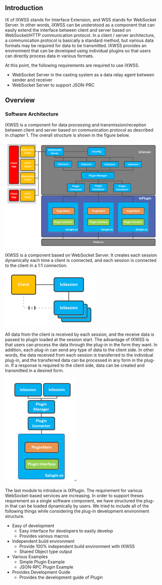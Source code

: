 ## Introduction

IX of IXWSS stands for Interface Extension, and WSS stands for WebSocket Server. In other words, IXWSS can be understood as a component that can easily extend the interface between client and server based on WebSocket/HTTP communication protocol. In a client / server architecture, a communication protocol is basically a standard method, but various data formats may be required for data to be transmitted. IXWSS provides an environment that can be developed using individual plugins so that users can directly process data in various formats.

At this point, the following requirements are required to use IXWSS.

- WebSocket Server in the casting system as a data relay agent between sender and receiver
- WebSocket Server to support JSON-PRC


## Overview
### Software Architecture
IXWSS is a component for data processing and transmission/reception between client and server based on communication protocol as described in chapter 1. The overall structure is shown in the figure below.

![Figure 1](/docs/diagram.PNG)

IXWSS is a component based on WebSocket Server. It creates each session dynamically each time a client is connected, and each session is connected to the client in a 1:1 connection. 

![Figure 2](/docs/diagram2.PNG)

All data from the client is received by each session, and the receive data is passed to plugin loaded at the session start. The advantage of IXWSS is that users can process the data through the plug-in in the form they want. In addition, each plug-in can send any type of data to the client side. In other words, the data received from each session is transferred to the individual plug-in, and the transferred data can be processed in any form in the plug-in. If a response is required to the client side, data can be created and transmitted in a desired form.

![Figure 3](/docs/diagram3.PNG)

The last module to introduce is IXPlugin. The requirement for various WebSocket-based services are increasing. In order to support theses requirement as a single software component, we have structured the plug-in that can be loaded dynamically by users. We tried to include all of the following things while considering the plug-in development environment structure.
- Easy of development
  - Easy interface for developers to easily develop
  - Provides various macros
- Independent build environment
  - Provide 100% independent build environment with IXWSS
  - Shared Object type output
- Various Examples
  - Simple Plugin Example
  - JSON-RPC Plugin Example
- Provides Development Guide
  - Provides the development guide of Plugin


